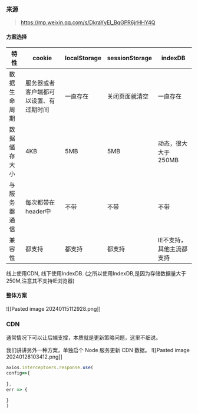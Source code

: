 ### 来源
> https://mp.weixin.qq.com/s/DkraYyEI_BqGPR6jrHHY4Q



#### 方案选择
|特性|cookie|localStorage|sessionStorage|indexDB|
|---|---|---|---|---|
|数据生命周期|服务器或者客户端都可以设置、有过期时间|一直存在|关闭页面就清空|一直存在|
|数据储存大小|4KB|5MB|5MB|动态，很大  <br>大于250MB|
|与服务器通信|每次都带在header中|不带|不带|不带|
|兼容性|都支持|都支持|都支持|IE不支持，其他主流都支持|

线上使用CDN, 线下使用IndexDB. (之所以使用IndexDB,是因为存储数据量大于250M,注意其不支持IE浏览器)


#### 整体方案
![[Pasted image 20240115112928.png]]


### CDN
通常情况下可以让后端支撑，本质就是更新策略问题，这里不细说。

我们讲讲另外一种方案，单独启个 Node 服务更新 CDN 数据。
![[Pasted image 20240128103412.png]]

```js
axios.interceptoers.response.use(
config=>{
	
}, 
err => {
	
}
)
```

